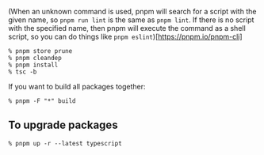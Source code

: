 (When an unknown command is used, pnpm will search for a script with the given name, so `pnpm run lint` is the same as `pnpm lint`. If there is no script with the specified name, then pnpm will execute the command as a shell script, so you can do things like `pnpm eslint`)[https://pnpm.io/pnpm-cli]

```console
% pnpm store prune
% pnpm cleandep
% pnpm install
% tsc -b
```

If you want to build all packages together:

```console
% pnpm -F "*" build
```

## To upgrade packages

```console
% pnpm up -r --latest typescript
```
